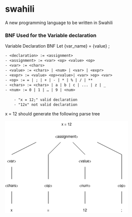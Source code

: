 # swahili
A new programming language to be written in Swahili

### BNF Used for the Variable declaration

Variable Declaration BNF
Let {var_name} =  {value} ;

    - <declaration> := <assignment>
    - <assignment> := <var> <op> <value> <op>
    - <var> := <chars>  
    - <value> := <chars> | <num> | <var> | <expr> 
    - <expr> := <value> <op><value>| <var> >op> <var>
    - <op> := = | ; | + | - | * | % | / | ** 
    - <chars> := <chars> | a | b | c | ... | z | _
    - <num> := 0 | 1 | … | 9 | <num>
        
        - "x = 12;" valid declaration
        - "12x" not valid declaration

x = 12 should generate the following parse tree

<img src="/img & doc/declarationPareseTree.png" alt="My cool logo"/>


